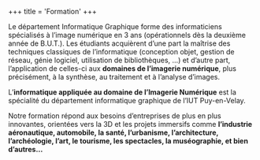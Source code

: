 +++
title = 'Formation'
+++

  

Le département Informatique Graphique forme des informaticiens spécialisés à l’image numérique en 3 ans (opérationnels dès la deuxième année de B.U.T.).
Les étudiants acquièrent d’une part la maîtrise des techniques classiques de l’informatique (conception objet, gestion de réseau, génie logiciel, utilisation de bibliothèques, …) et d’autre part, l’application de celles-ci aux **domaines de l’imagerie numérique**, plus précisément, à la synthèse, au traitement et à l’analyse d’images.

L’**informatique appliquée au domaine de l’Imagerie Numérique** est la spécialité du département informatique graphique de l’IUT Puy-en-Velay.

Notre formation répond aux besoins d’entreprises de plus en plus innovantes, orientées vers la 3D et les projets immersifs comme **l’industrie aéronautique, automobile, la santé, l’urbanisme, l’architecture, l’archéologie, l’art, le tourisme, les spectacles, la muséographie, et bien d’autres…**